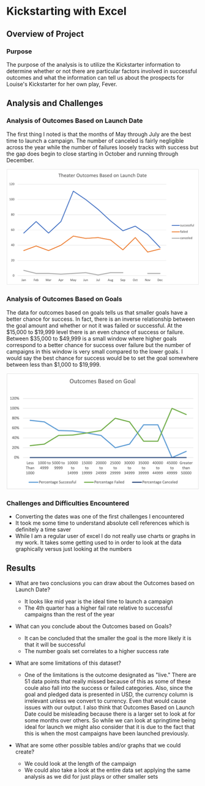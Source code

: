 # Kickstarting with Excel

## Overview of Project

### Purpose
The purpose of the analysis is to utilize the Kickstarter information to determine whether or not there are particular factors involved in successful outcomes and what the information can tell us about the prospects for Louise's Kickstarter for her own play, Fever.

## Analysis and Challenges

### Analysis of Outcomes Based on Launch Date
The first thing I noted is that the months of May through July are the best time to launch a campaign. The number of canceled is fairly negligible across the year while the number of failures loosely tracks with success but the gap does begin to close starting in October and running through December. 

![image](Resources/Theater_Outcomes_vs_Launch.png)



### Analysis of Outcomes Based on Goals
The data for outcomes based on goals tells us that smaller goals have a better chance for success. In fact, there is an inverse relationship between the goal amount and whether or not it was failed or successful. At the $15,000 to $19,999 level there is an even chance of success or failure. Between $35,000 to $49,999 is a small window where higher goals correspond to a better chance for success over failure but the number of campaigns in this window is very small compared to the lower goals. I would say the best chance for success would be to set the goal somewhere between less than $1,000 to $19,999.

![image](Resources/Outcomes_vs_Goals.png)

### Challenges and Difficulties Encountered

- Converting the dates was one of the first challenges I encountered
- It took me some time to understand absolute cell references which is definitely a time saver
- While I am a regular user of excel I do not really use charts or graphs in my work. It takes some getting used to in order to look at the data graphically versus just looking at the numbers

## Results

- What are two conclusions you can draw about the Outcomes based on Launch Date?

  - It looks like mid year is the ideal time to launch a campaign
  - The 4th quarter has a higher fail rate relative to successful campaigns than the rest of the year

- What can you conclude about the Outcomes based on Goals? 

  - It can be concluded that the smaller the goal is the more likely it is that it will be successful
  - The number goals set correlates to a higher success rate

- What are some limitations of this dataset?

  -   One of the limitations is the outcome designated as "live." There are 51 data points that really missed because of this as some of these coule also fall into the success or failed categories.  Also, since the goal and pledged data is presented in USD, the currency column is irrelevant unless we convert to currency. Even that would cause issues with our output. I also think that Outcomes Based on Launch Date could be misleading because there is a larger set to look at for some months over others. So while we can look at springtime being ideal for launch we might also consider that it is due to the fact that this is when the most campaigns have been launched previously.

- What are some other possible tables and/or graphs that we could create?
  - We could look at the length of the campaign
  - We could also take a look at the entire data set applying the same analysis as we did for just plays or other smaller sets 

